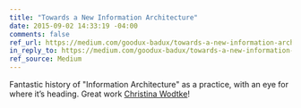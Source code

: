 ```yaml
---
title: "Towards a New Information Architecture"
date: 2015-09-02 14:33:19 -04:00
comments: false
ref_url: https://medium.com/goodux-badux/towards-a-new-information-architecture-f38b5cc904c0
in_reply_to: https://medium.com/goodux-badux/towards-a-new-information-architecture-f38b5cc904c0
ref_source: Medium
---
```


Fantastic history of "Information Architecture" as a practice, with an eye for where it’s heading. Great work [Christina Wodtke](https://www.cwodtke.com)!